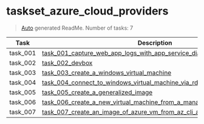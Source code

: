 # taskset_azure_cloud_providers

> [Auto](https://github.com/codeaprendiz/learn_fullstack/blob/main/home/php/intermediate/taskset_intermediate_php/task_004_createGlobalMarkdownTable/generate-readme.php) generated ReadMe. Number of tasks: 7

| Task     | Description                                                                                                                                                                      |
|----------|----------------------------------------------------------------------------------------------------------------------------------------------------------------------------------|
| task_001 | [task_001_capture_web_app_logs_with_app_service_diagnostics_logging](taskset_azure_cloud_providers/task_001_capture_web_app_logs_with_app_service_diagnostics_logging)           |
| task_002 | [task_002_devbox](taskset_azure_cloud_providers/task_002_devbox)                                                                                                                 |
| task_003 | [task_003_create_a_windows_virtual_machine](taskset_azure_cloud_providers/task_003_create_a_windows_virtual_machine)                                                             |
| task_004 | [task_004_connect_to_windows_virtual_machine_via_rdp](taskset_azure_cloud_providers/task_004_connect_to_windows_virtual_machine_via_rdp)                                         |
| task_005 | [task_005_create_a_generalized_image](taskset_azure_cloud_providers/task_005_create_a_generalized_image)                                                                         |
| task_006 | [task_006_create_a_new_virtual_machine_from_a_managed_image](taskset_azure_cloud_providers/task_006_create_a_new_virtual_machine_from_a_managed_image)                           |
| task_007 | [task_007_create_an_image_of_azure_vm_from_az_cli_and_provision_a_new_vm](taskset_azure_cloud_providers/task_007_create_an_image_of_azure_vm_from_az_cli_and_provision_a_new_vm) |
